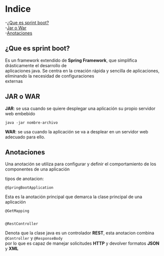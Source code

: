 # Indice

-[¿Que es sprint boot?](#que-es-sprint-boot)  
-[Jar o War](#jar-o-war)  
-[Anotaciones](#anotaciones)  

## ¿Que es sprint boot?

Es un framework extendido de __Spring Framework__, que simplifica drásticamente el desarrollo de  
aplicaciones java.
Se centra en la creación rápida y sencilla de aplicaciones, eliminando la necesidad de configuraciones  
externas

## JAR o WAR

__JAR__: se usa cuando se quiere desplegar una aplicación su propio servidor web embebido

    java -jar nombre-archivo

__WAR__: se usa cuando la aplicación se va a desplear en un servidor web adecuado para ello.


## Anotaciones

Una anotación se utiliza para configurar y definir el comportamiento de los componentes de una aplicación

tipos de anotacion:

    @SpringBootApplication

Esta es la anotación principal que demarca la clase principal de una aplicación

    @GetMapping


    @RestController

Denota que la clase java es un controlador __REST__, esta anotacion combina `@Controller` y `@ResponseBody`  
por lo que es capaz de manejar solicitudes __HTTP__ y devolver formatos __JSON__ y __XML__